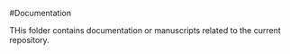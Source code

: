 
#Documentation

THis folder contains documentation or manuscripts related to the current repository.
